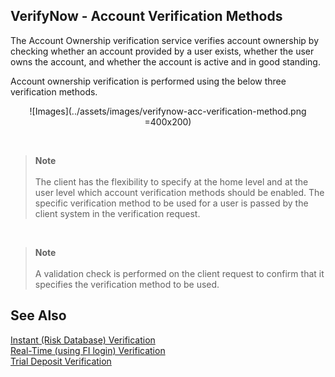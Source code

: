 ## VerifyNow - Account Verification Methods

The Account Ownership verification service verifies account ownership by checking whether an account provided by a user exists, whether the user owns the account, and whether the account is active and in good standing.

Account ownership verification is performed using the below three verification methods.
&nbsp;

<center>

![Images](../assets/images/verifynow-acc-verification-method.png =400x200)

</center>

&nbsp;


<!-- theme: info -->
 
>**Note** <br><br>
The client has the flexibility to specify at the home level and at the user level which account verification methods should be enabled. The specific verification method to be used for a user is passed by the client system in the verification request.

&nbsp;

<!-- theme: info -->
 
>**Note** <br><br>
A validation check is performed on the client request to confirm that it specifies the verification method to be used.


## See Also
[Instant (Risk Database) Verification](?path=docs/verifynow-account-verification-method/instant-verification.md)<br/>
[Real-Time (using FI login) Verification](?path=docs/verifynow-account-verification-method/real-time-verification.md)<br/>
[Trial Deposit Verification](?path=docs/verifynow-account-verification-method/trial-deposit-verification.md)<br/>